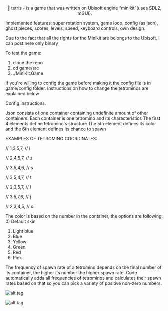 <p align="center"> 🧩 tetris - is a game that was written on Ubisoft engine “minikit”(uses SDL2, ImGUI).</p>

Implemented features: super rotation system, game loop, config (as json), ghost pieces, scores, levels, speed, keyboard controls, own design. 

Due to the fact that all the rights for the Minikit are belongs to the Ubisoft, I can post here only binary


To test the game:

1. clone the repo
2. cd game/src
3. ./MiniKit.Game

If you're willing to config the game before making it the config file is in game/config folder. Instructions on how to change the tetrominos are explained below

Config instructions.

Json consists of one container containing undefinite amount of other containers.
Each container is one tetromino and its characteristics
The first 4 elements define tetromino's structure
The 5th element defines its color
and the 6th element defines its chance to spawn

EXAMPLES OF TETROMINO COORDINATES:

//        1,3,5,7, // i

//        2,4,5,7, // z

//        3,5,4,6, // s

//        3,5,4,7, // t

//        2,3,5,7, // l

//        3,5,7,6, // j

//        2,3,4,5, // o

The color is based on the number in the container, the options are following: 
0) Default skin
1) Light blue
2) Blue
3) Yellow
4) Green
5) Red
6) Pink


The frequency of spawn rate of a tetromino depends on the final number of its container, the higher its number the higher spawn rate.
Code automatically adds all frequencies of tetrominos and calculates their spawn rates based on that so you can pick a variety of positive non-zero numbers.


![alt tag](https://i.imgur.com/062Tv46.png "Main menu")​

![alt tag](https://i.imgur.com/eyJAIW8.png "Gameplay")​